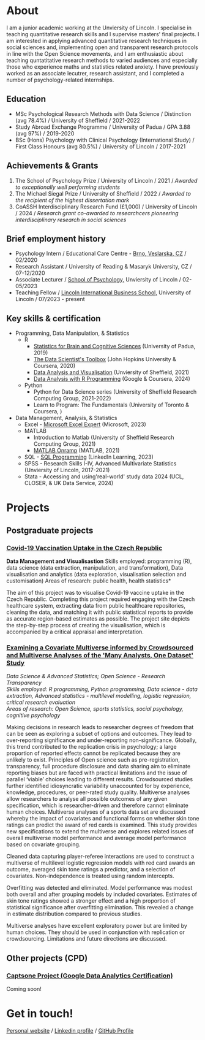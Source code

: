 
# About
I am a junior academic working at the Unviersity of Lincoln. I specialise in teaching quantitative research skills and I supervise masters' final projects. I am interested in applying advanced quantitative research techniques in social sciences and, implementing open and transparent research protocols in line with the Open Science movements, and I am enthusiastic about teaching quntatitative research methods to varied audiences and especially those who experience maths and statistics related anxiety.
I have previously worked as an associate lecutrer, research assistant, and I completed a number of psychology-related internships.

## Education
* MSc Psychological Research Methods with Data Science / Distinction (avg 78.4%) / University of Sheffield / 2021-2022
* Study Abroad Exchange Programme / University of Padua / GPA 3.88 (avg 97%) / 2019-2020
* BSc (Hons) Psychology with Clinical Psychology (International Study) / First Class Honours (avg 80.5%) / University of Lincoln / 2017-2021

## Achievements & Grants
1. The School of Psychology Prize / University of Lincoln / 2021 / *Awarded to exceptionally well performing students*
2. The Michael Siegal Prize / University of Sheffield / 2022 / *Awarded to the recipient of the highest dissertation mark*
3. CoASSH Interdisciplinary Research Fund (£1,000) / University of Lincoln / 2024 / *Research grant co-awarded to researchcers pioneering interdisciplinary research in social sciences*

## Brief employment history
* Psychology Intern / Educational Care Centre - [Brno, Veslarska, CZ](https://strediskobrno.cz) / 02/2020
* Research Assistant / University of Reading & Masaryk University, CZ / 07-12/2020
* Associate Lecturer / [School of Psychology,](https://www.lincoln.ac.uk/psychology/) Unviersity of Lincoln / 02-05/2023
* Teaching Fellow / [Lincoln International Business School,](lincoln.ac.uk/lbs) University of Lincoln / 07/2023 - present

## Key skills & certification
* Programming, Data Manipulation, & Statistics
    +  R
        + [Statistics for Brain and Cognitive Sciences](https://en.didattica.unipd.it/off/2019/LM/PS/PS1932/000ZZ/PSO2044208/N0) (University of Padua, 2019) 
        + [The Data Scientist's Toolbox](https://www.coursera.org/account/accomplishments/verify/CL22ZFGNN7LL) (John Hopkins University & Coursera, 2020)
        + [Data Analysis and Visualisation](https://tomstafford.github.io/psy6422/) (Unviersity of Sheffield, 2021)
        + [Data Analysis with R Programming](https://www.coursera.org/account/accomplishments/verify/8NDA6FPNMEC7) (Google & Coursera, 2024)
    + Python
        + Python for Data Science series (University of Sheffield Research Computing Group, 2021-2022) 
        + Learn to Program: The Fundamentals (University of Toronto & Coursera, )
* Data Management, Analysis, & Statistics
    + Excel -  [Microsoft Excel Expert](https://www.credly.com/badges/6bc30f72-6e0a-46a9-900f-42ae40a930a3/public_url) (Microsoft, 2023)
    + MATLAB
        + Introduction to Matlab (University of Sheffield Research Computing Group, 2021)
        + [MATLAB Onramp](https://matlabacademy.mathworks.com/progress/share/report.html?id=0c5b6aa8-ddb9-4ab2-9fd7-0ac4c9adcbd6&) (MATLAB, 2021)
    + SQL - [SQL Programming](https://www.linkedin.com/learning/certificates/7a33964bbc97ff10ed9eaa35c1f00032df1b71890f17116d7045188c1a6f92e7?u=42436980) (LinkedIn Learning, 2023)
    + SPSS - Research Skills I-IV, Advanced Multivariate Statistics (Unviersity of Lincoln, 2017-2021)
    + Stata - Accessing and using'real-world' study data 2024 (UCL, CLOSER, & UK Data Service, 2024)

# Projects

## Postgraduate projects
### [Covid-19 Vaccination Uptake in the Czech Republic](https://hoberla.github.io/portfolio/dataviz/)
**Data Management and Visualisastion**
Skills employed: programming (R), data science (data extraction, manipulation, and transformation), Data visualisation and analytics (data exploration, visualisation selection and customisation)
Areas of research: public health, health statistics*

The aim of this project was to visualise Covid-19 vaccine uptake in the Czech Republic. Completing this project required engaging with the Czech healthcare system, extracting data from public healthcare repositories, cleaning the data, and matching it with public statistical reports to provide as accurate region-based estimates as possible. The project site depicts the step-by-step process of creating the visualisation, which is accompanied by a critical appraisal and interpretation.

### [Examining a Covariate Multiverse informed by Crowdsourced and Multiverse Analyses of the 'Many Analysts, One Dataset' Study](https://hoberla.github.io/portfolio/diss/)
*Data Science & Advanced Statistics; Open Science - Research Transparency\
Skills employed: R programming, Python programming, Data science - data extraction, Advanced statistics - multilevel modelling, logistic regression, critical research evaluation\
Areas of research: Open Science, sports statistics, social psychology, cognitive psychology*

Making decisions in research leads to researcher degrees of freedom that can be seen as exploring a subset of options and outcomes. They lead to over-reporting significance and under-reporting non-significance. Globally, this trend contributed to the replication crisis in psychology; a large proportion of reported effects cannot be replicated because they are unlikely to exist. Principles of Open science such as pre-registration, transparency, full procedure disclosure and data sharing aim to eliminate reporting biases but are faced with practical limitations and the issue of parallel ‘viable’ choices leading to different results. Crowdsourced studies further identified idiosyncratic variability unaccounted for by experience, knowledge, procedures, or peer-rated study quality. Multiverse analyses allow researchers to analyse all possible outcomes of any given specification, which is researcher-driven and therefore cannot eliminate human choices. Multiverse analyses of a sports data set are discussed whereby the impact of covariates and functional forms on whether skin tone ratings can predict the award of red cards is examined. This study provides new specifications to extend the multiverse and explores related issues of overall multiverse model performance and average model performance based on covariate grouping.

Cleaned data capturing player-referee interactions are used to construct a multiverse of multilevel logistic regression models with red card awards an outcome, averaged skin tone ratings a predictor, and a selection of covariates. Non-independence is treated using random intercepts.

Overfitting was detected and eliminated. Model performance was modest both overall and after grouping models by included covariates. Estimates of skin tone ratings showed a stronger effect and a high proportion of statistical significance after overfitting elimination. This revealed a change in estimate distribution compared to previous studies.

Multiverse analyses have excellent exploratory power but are limited by human choices. They should be used in conjunction with replication or crowdsourcing. Limitations and future directions are discussed. 

## Other projects (CPD)
### [Captsone Project (Google Data Analytics Certification)](https://hoberla.github.io/portfolio/gdacase/)
Coming soon! 
# Get in touch!
[Personal website](http://hoberla.eu) / [Linkedin profile](https://go.hoberla.eu/linkedin) / [GitHub Profile](https://go.hoberla.eu/github)